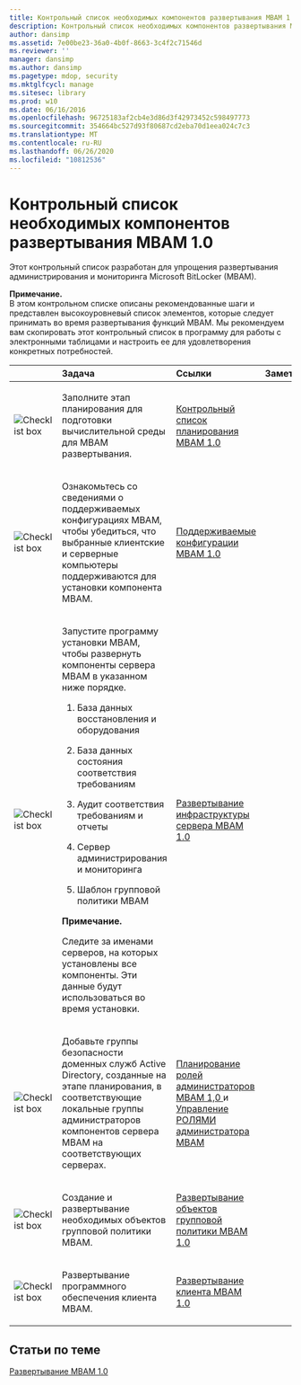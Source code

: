 ```yaml
---
title: Контрольный список необходимых компонентов развертывания MBAM 1.0
description: Контрольный список необходимых компонентов развертывания MBAM 1.0
author: dansimp
ms.assetid: 7e00be23-36a0-4b0f-8663-3c4f2c71546d
ms.reviewer: ''
manager: dansimp
ms.author: dansimp
ms.pagetype: mdop, security
ms.mktglfcycl: manage
ms.sitesec: library
ms.prod: w10
ms.date: 06/16/2016
ms.openlocfilehash: 96725183af2cb4e3d86d3f42973452c598497773
ms.sourcegitcommit: 354664bc527d93f80687cd2eba70d1eea024c7c3
ms.translationtype: MT
ms.contentlocale: ru-RU
ms.lasthandoff: 06/26/2020
ms.locfileid: "10812536"
---
```

# Контрольный список необходимых компонентов развертывания MBAM 1.0


Этот контрольный список разработан для упрощения развертывания администрирования и мониторинга Microsoft BitLocker (MBAM).

**Примечание.**  
В этом контрольном списке описаны рекомендованные шаги и представлен высокоуровневый список элементов, которые следует принимать во время развертывания функций MBAM. Мы рекомендуем вам скопировать этот контрольный список в программу для работы с электронными таблицами и настроить ее для удовлетворения конкретных потребностей.



<table>
<colgroup>
<col width="25%" />
<col width="25%" />
<col width="25%" />
<col width="25%" />
</colgroup>
<thead>
<tr class="header">
<th align="left"></th>
<th align="left">Задача</th>
<th align="left">Ссылки</th>
<th align="left">Заметки</th>
</tr>
</thead>
<tbody>
<tr class="odd">
<td align="left"><img src="images/checklistbox.gif" alt="Checklist box" /></td>
<td align="left"><p>Заполните этап планирования для подготовки вычислительной среды для MBAM развертывания.</p></td>
<td align="left"><p><a href="mbam-10-planning-checklist.md" data-raw-source="[MBAM 1.0 Planning Checklist](mbam-10-planning-checklist.md)">Контрольный список планирования MBAM 1.0</a></p></td>
<td align="left"><p></p></td>
</tr>
<tr class="even">
<td align="left"><img src="images/checklistbox.gif" alt="Checklist box" /></td>
<td align="left"><p>Ознакомьтесь со сведениями о поддерживаемых конфигурациях MBAM, чтобы убедиться, что выбранные клиентские и серверные компьютеры поддерживаются для установки компонента MBAM.</p></td>
<td align="left"><p><a href="mbam-10-supported-configurations.md" data-raw-source="[MBAM 1.0 Supported Configurations](mbam-10-supported-configurations.md)">Поддерживаемые конфигурации MBAM 1.0</a></p></td>
<td align="left"><p></p></td>
</tr>
<tr class="odd">
<td align="left"><img src="images/checklistbox.gif" alt="Checklist box" /></td>
<td align="left"><p>Запустите программу установки MBAM, чтобы развернуть компоненты сервера MBAM в указанном ниже порядке.</p>
<ol>
<li><p>База данных восстановления и оборудования</p></li>
<li><p>База данных состояния соответствия требованиям</p></li>
<li><p>Аудит соответствия требованиям и отчеты</p></li>
<li><p>Сервер администрирования и мониторинга</p></li>
<li><p>Шаблон групповой политики MBAM</p></li>
</ol>
<div class="alert">
<strong>Примечание.</strong><br/><p>Следите за именами серверов, на которых установлены все компоненты. Эти данные будут использоваться во время установки.</p>
</div>
<div>

</div></td>
<td align="left"><p><a href="deploying-the-mbam-10-server-infrastructure.md" data-raw-source="[Deploying the MBAM 1.0 Server Infrastructure](deploying-the-mbam-10-server-infrastructure.md)">Развертывание инфраструктуры сервера MBAM 1.0</a></p></td>
<td align="left"><p></p></td>
</tr>
<tr class="even">
<td align="left"><img src="images/checklistbox.gif" alt="Checklist box" /></td>
<td align="left"><p>Добавьте группы безопасности доменных служб Active Directory, созданные на этапе планирования, в соответствующие локальные группы администраторов компонентов сервера MBAM на соответствующих серверах.</p></td>
<td align="left"><p><a href="planning-for-mbam-10-administrator-roles.md" data-raw-source="[Planning for MBAM 1.0 Administrator Roles](planning-for-mbam-10-administrator-roles.md)">Планирование ролей администраторов MBAM 1,0 </a> и <a href="how-to-manage-mbam-administrator-roles-mbam-1.md" data-raw-source="[How to Manage MBAM Administrator Roles](how-to-manage-mbam-administrator-roles-mbam-1.md)"> Управление РОЛЯМИ администратора MBAM</a></p></td>
<td align="left"><p></p></td>
</tr>
<tr class="odd">
<td align="left"><img src="images/checklistbox.gif" alt="Checklist box" /></td>
<td align="left"><p>Создание и развертывание необходимых объектов групповой политики MBAM.</p></td>
<td align="left"><p><a href="deploying-mbam-10-group-policy-objects.md" data-raw-source="[Deploying MBAM 1.0 Group Policy Objects](deploying-mbam-10-group-policy-objects.md)">Развертывание объектов групповой политики MBAM 1.0</a></p></td>
<td align="left"><p></p></td>
</tr>
<tr class="even">
<td align="left"><img src="images/checklistbox.gif" alt="Checklist box" /></td>
<td align="left"><p>Развертывание программного обеспечения клиента MBAM.</p></td>
<td align="left"><p><a href="deploying-the-mbam-10-client.md" data-raw-source="[Deploying the MBAM 1.0 Client](deploying-the-mbam-10-client.md)">Развертывание клиента MBAM 1.0</a></p></td>
<td align="left"><p></p></td>
</tr>
</tbody>
</table>



## Статьи по теме


[Развертывание MBAM 1.0](deploying-mbam-10.md)









